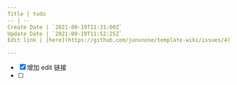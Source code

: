 ```yaml
---
Title | todo
-- | --
Create Date | `2021-09-19T11:31:00Z`
Update Date | `2021-09-19T11:52:25Z`
Edit link | [here](https://github.com/junxnone/template-wiki/issues/4)

---
```

- [x] 增加 edit 链接
- [ ] 
